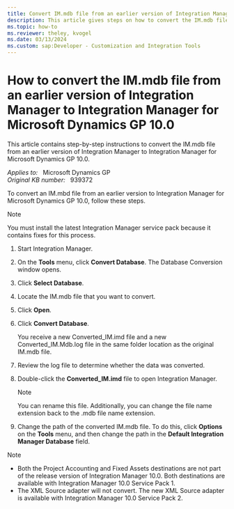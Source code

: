 ```yaml
---
title: Convert IM.mdb file from an earlier version of Integration Manager to Integration Manager for Microsoft Dynamics GP 10.0
description: This article gives steps on how to convert the IM.mdb file from an earlier version to Integration Manager for Microsoft Dynamics GP 10.0.
ms.topic: how-to
ms.reviewer: theley, kvogel
ms.date: 03/13/2024
ms.custom: sap:Developer - Customization and Integration Tools
---
```

# How to convert the IM.mdb file from an earlier version of Integration Manager to Integration Manager for Microsoft Dynamics GP 10.0

This article contains step-by-step instructions to convert the IM.mdb file from an earlier version of Integration Manager to Integration Manager for Microsoft Dynamics GP 10.0.

_Applies to:_ &nbsp; Microsoft Dynamics GP  
_Original KB number:_ &nbsp; 939372

To convert an IM.mbd file from an earlier version to Integration Manager for Microsoft Dynamics GP 10.0, follow these steps.

> [!NOTE]
> You must install the latest Integration Manager service pack because it contains fixes for this process.

1. Start Integration Manager.
2. On the **Tools** menu, click **Convert Database**. The Database Conversion window opens.
3. Click **Select Database**.
4. Locate the IM.mdb file that you want to convert.
5. Click **Open**.
6. Click **Convert Database**.

    You receive a new Converted_IM.imd file and a new Converted_IM.Mdb.log file in the same folder location as the original IM.mdb file.
7. Review the log file to determine whether the data was converted.
8. Double-click the **Converted_IM.imd** file to open Integration Manager.

    > [!NOTE]
    > You can rename this file. Additionally, you can change the file name extension back to the .mdb file name extension.
9. Change the path of the converted IM.mdb file. To do this, click **Options** on the **Tools** menu, and then change the path in the **Default Integration Manager Database** field.

> [!NOTE]
>
> - Both the Project Accounting and Fixed Assets destinations are not part of the release version of Integration Manager 10.0. Both destinations are available with Integration Manager 10.0 Service Pack 1.
> - The XML Source adapter will not convert. The new XML Source adapter is available with Integration Manager 10.0 Service Pack 2.
